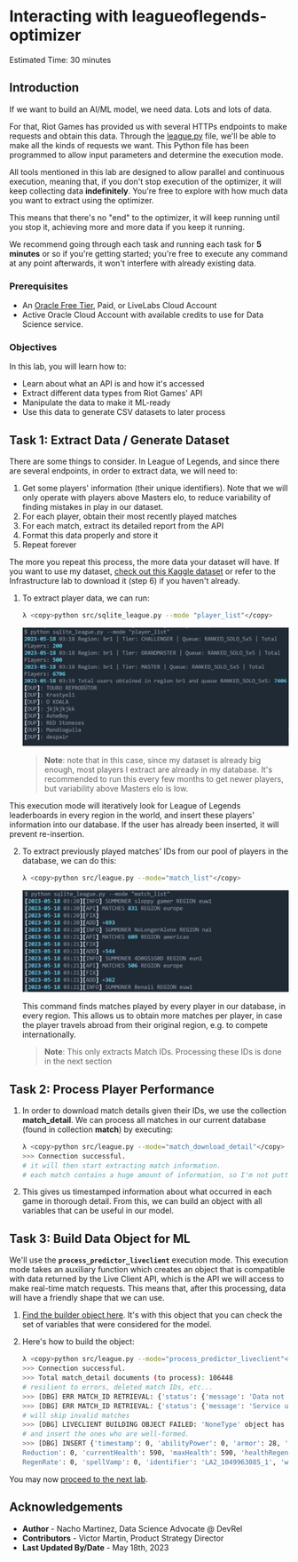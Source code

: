 # Interacting with leagueoflegends-optimizer

Estimated Time: 30 minutes

## Introduction
If we want to build an AI/ML model, we need data. Lots and lots of data.

For that, Riot Games has provided us with several HTTPs endpoints to make requests and obtain this data. Through the [league.py](https://github.com/oracle-devrel/leagueoflegends-optimizer/blob/livelabs/src/league.py) file, we'll be able to make all the kinds of requests we want. This Python file has been programmed to allow input parameters and determine the execution mode. 

All tools mentioned in this lab are designed to allow parallel and continuous execution, meaning that, if you don't stop execution of the optimizer, it will keep collecting data **indefinitely**. You're free to explore with how much data you want to extract using the optimizer. 

This means that there's no "end" to the optimizer, it will keep running until you stop it, achieving more and more data if you keep it running.

We recommend going through each task and running each task for **5 minutes** or so if you're getting started; you're free to execute any command at any point afterwards, it won't interfere with already existing data.


### Prerequisites

* An [Oracle Free Tier](https://signup.cloud.oracle.com/?language=en&sourceType=:ow:de:ce::::RC_WWMK220210P00063:LoL_handsonLab_optimizer&intcmp=:ow:de:ce::::RC_WWMK220210P00063:LoL_handsonLab_optimizer), Paid, or LiveLabs Cloud Account
* Active Oracle Cloud Account with available credits to use for Data Science service.

### Objectives

In this lab, you will learn how to:
- Learn about what an API is and how it's accessed
- Extract different data types from Riot Games' API
- Manipulate the data to make it ML-ready
- Use this data to generate CSV datasets to later process
  

## Task 1: Extract Data / Generate Dataset

There are some things to consider. In League of Legends, and since there are several endpoints, in order to extract data, we will need to:
1. Get some players' information (their unique identifiers). Note that we will only operate with players above Masters elo, to reduce variability of finding mistakes in play in our dataset.
2. For each player, obtain their most recently played matches
3. For each match, extract its detailed report from the API
4. Format this data properly and store it
5. Repeat forever

The more you repeat this process, the more data your dataset will have. If you want to use my dataset, [check out this Kaggle dataset](https://www.kaggle.com/datasets/jasperan/league-of-legends-optimizer-dataset?select=sqlite_report_performance.csv) or refer to the Infrastructure lab to download it (step 6) if you haven't already.


1. To extract player data, we can run:

    ```bash
    λ <copy>python src/sqlite_league.py --mode "player_list"</copy>
    ```  

    ![player list result](images/result-player-list.png)
    > **Note**: note that in this case, since my dataset is already big enough, most players I extract are already in my database. It's recommended to run this every few months to get newer players, but variability above Masters elo is low.


This execution mode will iteratively look for League of Legends leaderboards in every region in the world, and insert these players' information into our database. If the user has already been inserted, it will prevent re-insertion.

2. To extract previously played matches' IDs from our pool of players in the database, we can do this:

    ```bash
    λ <copy>python src/league.py --mode="match_list"</copy>
    ```

    ![match list result](images/result-match-list.png)



    This command finds matches played by every player in our database, in every region. This allows us to obtain more matches per player, in case the player travels abroad from their original region, e.g. to compete internationally.

    > **Note**: This only extracts Match IDs. Processing these IDs is done in the next section


## Task 2: Process Player Performance

1. In order to download match details given their IDs, we use the collection __match_detail__. We can process all matches in our current database (found in collection __match__) by executing:

    ```bash
    λ <copy>python src/league.py --mode="match_download_detail"</copy>
    >>> Connection successful.
    # it will then start extracting match information.
    # each match contains a huge amount of information, so I'm not putting any examples here, but you'll see when you execute.
    ```

2. This gives us timestamped information about what occurred in each game in thorough detail. From this, we can build an object with all variables that can be useful in our model.

## Task 3: Build Data Object for ML

We'll use the __`process_predictor_liveclient`__ execution mode. This execution mode takes an auxiliary function which creates an object that is compatible with data returned by the Live Client API, which is the API we will access to make real-time match requests. This means that, after this processing, data will have a friendly shape that we can use.

1. [Find the builder object here](https://github.com/oracle-devrel/leagueoflegends-optimizer/blob/livelabs/src/league.py#L568). It's with this object that you can check the set of variables that were considered for the model.
2. Here's how to build the object:

    ```bash
    λ <copy>python src/league.py --mode="process_predictor_liveclient"</copy>
    >>> Connection successful.
    >>> Total match_detail documents (to process): 106448
    # resilient to errors, deleted match IDs, etc...
    >>> [DBG] ERR MATCH_ID RETRIEVAL: {'status': {'message': 'Data not found - match file not found', 'status_code': 404}}
    >>> [DBG] ERR MATCH_ID RETRIEVAL: {'status': {'message': 'Service unavailable', 'status_code': 503}}
    # will skip invalid matches
    >>> [DBG] LIVECLIENT BUILDING OBJECT FAILED: 'NoneType' object has no attribute 'get'
    # and insert the ones who are well-formed.
    >>> [DBG] INSERT {'timestamp': 0, 'abilityPower': 0, 'armor': 28, 'armorPenetrationFlat': 0, 'armorPenetrationPercent': 0, 'attackDamage': 25, 'attackSpeed': 100, 'bonusArmorPenetrationPercent': 0, 'bonusMagicPenetrationPercent': 0, 'cooldown
    Reduction': 0, 'currentHealth': 590, 'maxHealth': 590, 'healthRegenRate': 0, 'lifesteal': 0, 'magicPenetrationFlat': 0, 'magicPenetrationPercent': 0, 'magicResist': 32, 'moveSpeed': 335, 'resourceValue': 320, 'resourceMax': 320, 'resource
    RegenRate': 0, 'spellVamp': 0, 'identifier': 'LA2_1049963085_1', 'winner': 0} OK
    ```

You may now [proceed to the next lab](#next).


## Acknowledgements

* **Author** - Nacho Martinez, Data Science Advocate @ DevRel
* **Contributors** -  Victor Martin, Product Strategy Director
* **Last Updated By/Date** - May 18th, 2023
